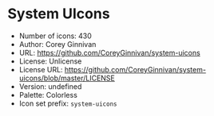 # System UIcons

- Number of icons: 430
- Author: Corey Ginnivan
- URL: https://github.com/CoreyGinnivan/system-uicons
- License: Unlicense
- License URL: https://github.com/CoreyGinnivan/system-uicons/blob/master/LICENSE
- Version: undefined
- Palette: Colorless
- Icon set prefix: `system-uicons`
